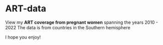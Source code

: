 # ART-data

View my **ART coverage from pregnant women**  spanning the years 2010 - 2022
The data is from countries in the Southern hemisphere

I hope you enjoy!
